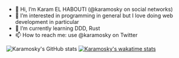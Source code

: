 - 👋 Hi, I’m Karam EL HABOUTI (@karamosky on social networks)
- 👀 I’m interested in programming in general but I love doing web development in particular
- 🌱 I’m currently learning DDD, Rust
- 📫 How to reach me: use @karamosky on Twitter

<!---
karamosky/karamosky is a ✨ special ✨ repository because its `README.md` (this file) appears on your GitHub profile.
You can click the Preview link to take a look at your changes.
--->

![Karamosky's GitHub stats](https://github-readme-stats.vercel.app/api?username=karamosky&count_private=true)
[![Karamosky's wakatime stats](https://github-readme-stats.vercel.app/api/wakatime?username=karamosky)](https://github.com/anuraghazra/github-readme-stats)
